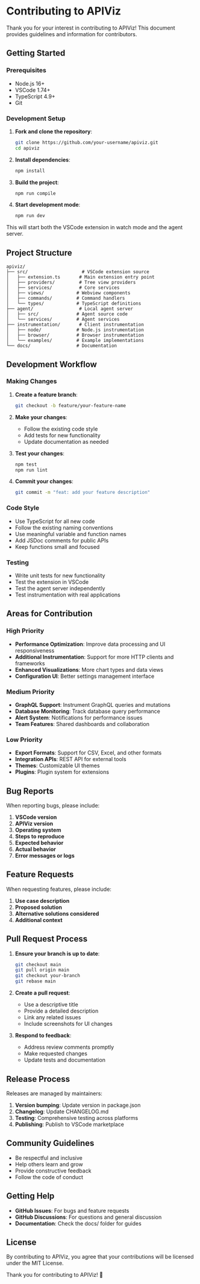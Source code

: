 # Contributing to APIViz

Thank you for your interest in contributing to APIViz! This document provides guidelines and information for contributors.

## Getting Started

### Prerequisites

- Node.js 16+
- VSCode 1.74+
- TypeScript 4.9+
- Git

### Development Setup

1. **Fork and clone the repository**:
   ```bash
   git clone https://github.com/your-username/apiviz.git
   cd apiviz
   ```

2. **Install dependencies**:
   ```bash
   npm install
   ```

3. **Build the project**:
   ```bash
   npm run compile
   ```

4. **Start development mode**:
   ```bash
   npm run dev
   ```

This will start both the VSCode extension in watch mode and the agent server.

## Project Structure

```
apiviz/
├── src/                    # VSCode extension source
│   ├── extension.ts       # Main extension entry point
│   ├── providers/         # Tree view providers
│   ├── services/          # Core services
│   ├── views/            # Webview components
│   ├── commands/         # Command handlers
│   └── types/            # TypeScript definitions
├── agent/                 # Local agent server
│   ├── src/              # Agent source code
│   └── services/         # Agent services
├── instrumentation/       # Client instrumentation
│   ├── node/             # Node.js instrumentation
│   ├── browser/          # Browser instrumentation
│   └── examples/         # Example implementations
└── docs/                 # Documentation
```

## Development Workflow

### Making Changes

1. **Create a feature branch**:
   ```bash
   git checkout -b feature/your-feature-name
   ```

2. **Make your changes**:
   - Follow the existing code style
   - Add tests for new functionality
   - Update documentation as needed

3. **Test your changes**:
   ```bash
   npm test
   npm run lint
   ```

4. **Commit your changes**:
   ```bash
   git commit -m "feat: add your feature description"
   ```

### Code Style

- Use TypeScript for all new code
- Follow the existing naming conventions
- Use meaningful variable and function names
- Add JSDoc comments for public APIs
- Keep functions small and focused

### Testing

- Write unit tests for new functionality
- Test the extension in VSCode
- Test the agent server independently
- Test instrumentation with real applications

## Areas for Contribution

### High Priority

- **Performance Optimization**: Improve data processing and UI responsiveness
- **Additional Instrumentation**: Support for more HTTP clients and frameworks
- **Enhanced Visualizations**: More chart types and data views
- **Configuration UI**: Better settings management interface

### Medium Priority

- **GraphQL Support**: Instrument GraphQL queries and mutations
- **Database Monitoring**: Track database query performance
- **Alert System**: Notifications for performance issues
- **Team Features**: Shared dashboards and collaboration

### Low Priority

- **Export Formats**: Support for CSV, Excel, and other formats
- **Integration APIs**: REST API for external tools
- **Themes**: Customizable UI themes
- **Plugins**: Plugin system for extensions

## Bug Reports

When reporting bugs, please include:

1. **VSCode version**
2. **APIViz version**
3. **Operating system**
4. **Steps to reproduce**
5. **Expected behavior**
6. **Actual behavior**
7. **Error messages or logs**

## Feature Requests

When requesting features, please include:

1. **Use case description**
2. **Proposed solution**
3. **Alternative solutions considered**
4. **Additional context**

## Pull Request Process

1. **Ensure your branch is up to date**:
   ```bash
   git checkout main
   git pull origin main
   git checkout your-branch
   git rebase main
   ```

2. **Create a pull request**:
   - Use a descriptive title
   - Provide a detailed description
   - Link any related issues
   - Include screenshots for UI changes

3. **Respond to feedback**:
   - Address review comments promptly
   - Make requested changes
   - Update tests and documentation

## Release Process

Releases are managed by maintainers:

1. **Version bumping**: Update version in package.json
2. **Changelog**: Update CHANGELOG.md
3. **Testing**: Comprehensive testing across platforms
4. **Publishing**: Publish to VSCode marketplace

## Community Guidelines

- Be respectful and inclusive
- Help others learn and grow
- Provide constructive feedback
- Follow the code of conduct

## Getting Help

- **GitHub Issues**: For bugs and feature requests
- **GitHub Discussions**: For questions and general discussion
- **Documentation**: Check the docs/ folder for guides

## License

By contributing to APIViz, you agree that your contributions will be licensed under the MIT License.

Thank you for contributing to APIViz! 🚀

